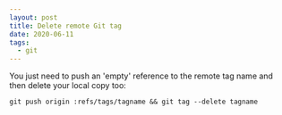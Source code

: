 ```yaml
---
layout: post
title: Delete remote Git tag
date: 2020-06-11
tags:
  - git
---
```


You just need to push an 'empty' reference to the remote tag name and then delete your local copy too:

`git push origin :refs/tags/tagname && git tag --delete tagname`
